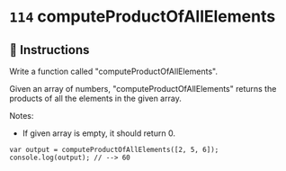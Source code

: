 # `114` computeProductOfAllElements

## 📝 Instructions

Write a function called "computeProductOfAllElements".

Given an array of numbers, "computeProductOfAllElements" returns the products of all the elements in the given array.

Notes:
* If given array is empty, it should return 0.

```Js
var output = computeProductOfAllElements([2, 5, 6]);
console.log(output); // --> 60
```